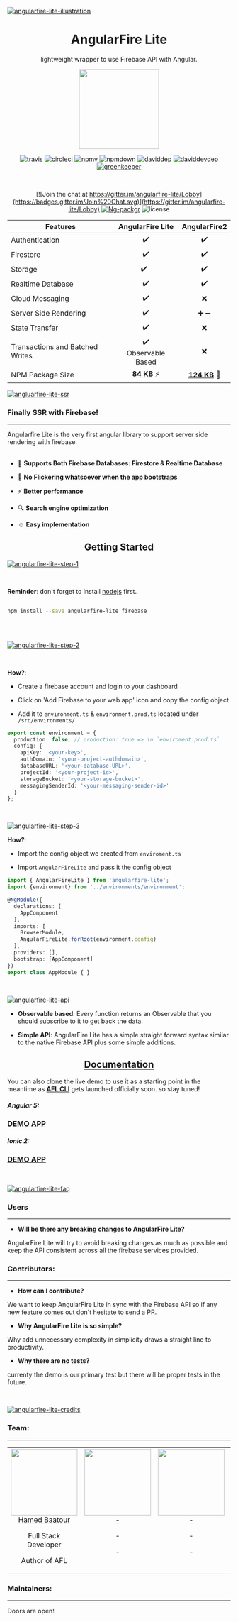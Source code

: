 [![angularfire-lite-illustration](https://cdn.rawgit.com/hamedbaatour/ffd1020004cd8adc14535cebc53fc442/raw/086c6a7a5312ca326a0dc4582e98659865f3c6a3/ANGULAR%2520FIRE%2520ILLUSTARTION.svg)](#)

<p align="center">
  <h1 align="center">AngularFire Lite</h1>
    <p align="center">lightweight wrapper to use Firebase API with Angular.</p>
</p>
<div align="center">
  
<img src="https://cdn-images-1.medium.com/max/1800/1*Gdz_rBj49aPqhhAQpeYtBA.gif" height="180" />


[![travis][travis]][travis-url]
[![circleci][circleci]][circleci-url]
[![npmv][npmv]][npmv-url]
[![npmdown][npmdown]][npmdown-url]
[![daviddep][daviddep]][daviddep-url]
[![daviddevdep][daviddevdep]][daviddevdep-url]
[![greenkeeper][greenkeeper]][greenkeeper-url]

<br>
  
 [![Join the chat at https://gitter.im/angularfire-lite/Lobby](https://badges.gitter.im/Join%20Chat.svg)](https://gitter.im/angularfire-lite/Lobby)
[![Ng-packgr](https://img.shields.io/badge/powered%20by-ng--packagr-blue.svg)](https://github.com/dherges/ng-packagr)
![license](https://img.shields.io/github/license/hamedbaatour/angularfire-lite.svg)
<br>
</div>




| Features              | AngularFire Lite         | AngularFire2  |
| -------------         |:-------------:|         :-------------------:  |
| Authentication        | :heavy_check_mark:    |  :heavy_check_mark:     |
| Firestore             | :heavy_check_mark:    |  :heavy_check_mark:    |
| Storage               | :heavy_check_mark:    |  :heavy_check_mark:|
| Realtime Database     | :heavy_check_mark:    |  :heavy_check_mark:    |
| Cloud Messaging       | :heavy_check_mark:    |  :x:                   |
| Server Side Rendering | :heavy_check_mark:    |  :heavy_plus_sign:  :heavy_minus_sign: |
| State Transfer | :heavy_check_mark:    |  :x:  |
| Transactions and Batched Writes | :heavy_check_mark: <br> Observable Based    |  :x:  |
| NPM Package Size | <a href="https://arve0.github.io/npm-download-size/#angularfire-lite" target="blank">**84 KB**</a> :zap: | <a href="https://arve0.github.io/npm-download-size/#angularfire2" target="blank">**124 KB**</a> :turtle: |

[![angluarfire-lite-ssr](https://cdn.rawgit.com/hamedbaatour/34003410a08925cb4301ce06fbc3936e/raw/91e29b8e406bb37404ab943519c374f1247957ec/SSR.svg)](#)
### Finally SSR with Firebase!
___

Angularfire Lite is the very first angular library to support server side rendering with firebase.
<br>
<br>
 - :file_folder: **Supports Both Firebase Databases: Firestore & Realtime Database**
 
 
 - :tada: **No Flickering whatsoever when the app bootstraps**
 
 - :zap:  **Better performance**
 
 - :mag: **Search engine optimization** 
  
 - :relaxed: **Easy implementation**

<p></p>
<p align="center">
  <h2 align="center">Getting Started</h2>
</p>

[![angularfire-lite-step-1](https://cdn.rawgit.com/hamedbaatour/a500be30a8520653d7759dfd248b535f/raw/7d0facd6691beadad8f74d22d44e68e4edc373fb/step1%2520-%2520angularfire-lite.svg)](#)

<br>

**Reminder**: don't forget to install [nodejs](https://nodejs.org/en/) first.

```bash
 
npm install --save angularfire-lite firebase
 
```
<br>

[![angularfire-lite-step-2](https://cdn.rawgit.com/hamedbaatour/9b22511bf9c59cfe1aab595bfd528c5d/raw/9e08922b4aee17d61f32bdb5500fa11a335e93e0/step%25202.svg)](#)

<br>

**How?**: 
- Create a firebase account and login to your dashboard

- Click on 'Add Firebase to your web app' icon and copy the config object

- Add it to `environment.ts` & `environment.prod.ts` located under `/src/environments/`

```ts
export const environment = {
  production: false, // production: true => in `enviroment.prod.ts`
  config: {
    apiKey: '<your-key>',
    authDomain: '<your-project-authdomain>',
    databaseURL: '<your-database-URL>',
    projectId: '<your-project-id>',
    storageBucket: '<your-storage-bucket>',
    messagingSenderId: '<your-messaging-sender-id>'
  }
};
```
<br>

[![angularfire-lite-step-3](https://cdn.rawgit.com/hamedbaatour/3855327ef6c4f7d22133a693231d6186/raw/956f99f36d834e15898e7712064f4316787f4185/step%25203.svg)](#)


**How?**: 
- Import the config object we created from `enviroment.ts`

- Import `AngularFireLite` and pass it the config object

```ts
import { AngularFireLite } from 'angularfire-lite';
import {environment} from '../environments/environment';

@NgModule({
  declarations: [
    AppComponent
  ],
  imports: [
    BrowserModule,
    AngularFireLite.forRoot(environment.config)
  ],
  providers: [],
  bootstrap: [AppComponent]
})
export class AppModule { }

```

<br>

[![angularfire-lite-api](https://cdn.rawgit.com/hamedbaatour/f8c9581ab250d47e841d49ae7690ef82/raw/2cc67b7b2d1c29adbcdf3b7ea32a2de44439056a/api.svg)](#)

- **Observable based**: Every function returns an Observable that you should subscribe to it to get back the data.

- **Simple API**: AngularFire Lite has a simple straight forward syntax similar to the native Firebase API plus some simple additions.

<h2 align="center"><a href="https://github.com/hamedbaatour/angularfire-lite/wiki">Documentation </a></h2>

<p>You can also clone the live demo to use it as a starting point in the meantime as <a href="https://github.com/hamedbaatour/afl-cli"><b>AFL CLI</b></a> gets launched officially soon. so stay tuned!</p>
<h5>Angular 5:</h5> 
<h3><a href="https://github.com/hamedbaatour/angularfire-lite-demo">DEMO APP</a></h3>
<h5>Ionic 2:</h5>
<h3><a href="https://github.com/hamedbaatour/angularfire-lite-ionic-demo"> DEMO APP </a></h3>

<br>

[![angularfire-lite-faq](https://cdn.rawgit.com/hamedbaatour/fbbd36bce4d7e5a4ec0e07b71b71db15/raw/d58da0f50d52c27815832f7587b29d5b3d58eb3f/FAQ.svg)](#)

### Users
___

- **Will be there any breaking changes to AngularFire Lite?**

AngularFire Lite will try to avoid breaking changes as much as possible and keep the API consistent across all the firebase services provided.


### Contributors:
___

- **How can I contribute?**

We want to keep AngularFire Lite in sync with the Firebase API so if any new feature comes out don't hesitate to send a PR.

- **Why AngularFire Lite is so simple?**


Why add unnecessary complexity in simplicity draws a straight line to productivity.


- **Why there are no tests?**

currenty the demo is our primary test but there will be proper tests in the future.

<br>

[![angularfire-lite-credits](https://cdn.rawgit.com/hamedbaatour/fe2002a2acbdd15f3067b344de7eda3c/raw/3f3cb82cc4d528cc468be349ee5378b20c7c5a24/credits.svg)](#)


### Team:
___

<table>
  <tbody>
    <tr>
      <td align="center" valign="top">
        <a href="https://github.com/hamedbaatour"><img width="150" height="150" src="https://avatars3.githubusercontent.com/u/5658460?s=460&v=4?s=150"></a>
        <br>
        <a href="https://github.com/hamedbaatour">Hamed Baatour</a>
        <p>Full Stack Developer</p>
        <p>Author of AFL</p>
      </td>
      <td align="center" valign="top">
        <img width="150" height="150" src="https://i.ibb.co/x1gnstw/placeholder-profile-sq.jpg?s=150">
        <br>
        <a href="#"> - </a>
        <p> - </p>
        <p> - </p>
      </td>
      <td align="center" width="20%" valign="top">
               <img width="150" height="150" src="https://i.ibb.co/x1gnstw/placeholder-profile-sq.jpg?s=150">
        <br>
        <a href="#"> - </a>
        <p> - </p>
        <p> - </p>
      </td>
      <td align="center" valign="top">
               <img width="150" height="150" src="https://i.ibb.co/x1gnstw/placeholder-profile-sq.jpg?s=150">
        <br>
        <a href="#"> - </a>
        <p> - </p>
        <p> - </p>
		<br>
      </td>
     </tr>
  </tbody>
</table>

### Maintainers:
___

Doors are open!




[travis]: https://img.shields.io/travis/hamedbaatour/angularfire-lite.svg
[travis-url]: https://travis-ci.org/hamedbaatour/angularfire-lite

[circleci]: https://circleci.com/gh/hamedbaatour/angularfire-lite.svg?style=shield
[circleci-url]: https://circleci.com/gh/hamedbaatour/angularfire-lite

[npmv]: https://badge.fury.io/js/angularfire-lite.svg
[npmv-url]: https://www.npmjs.com/package/angularfire-lite

[npmdown]: https://img.shields.io/npm/dt/angularfire-lite.svg
[npmdown-url]: https://www.npmjs.com/package/angularfire-lite

[daviddep]: https://david-dm.org/hamedbaatour/angularfire-lite/status.svg
[daviddep-url]: https://david-dm.org/hamedbaatour/angularfire-lite

[daviddevdep]: https://david-dm.org/hamedbaatour/angularfire-lite/dev-status.svg
[daviddevdep-url]: https://david-dm.org/hamedbaatour/angularfire-lite?type=dev

[greenkeeper]: https://badges.greenkeeper.io/hamedbaatour/angularfire-lite.svg
[greenkeeper-url]: #
